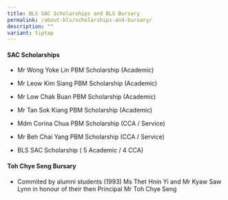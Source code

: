 ```yaml
---
title: BLS SAC Scholarships and BLS Bursary
permalink: /about-bls/scholarships-and-bursary/
description: ""
variant: tiptap
---
```

<h4><strong>SAC Scholarships</strong></h4>
<ul data-tight="true" class="tight">
<li>
<p>Mr Wong Yoke Lin PBM Scholarship (Academic)</p>
</li>
<li>
<p>Mr Leow Kim Siang PBM Scholarship (Academic)</p>
</li>
<li>
<p>Mr Low Chak Buan&nbsp;PBM Scholarship (Academic)</p>
</li>
<li>
<p>Mr Tan Sok Kiang&nbsp;PBM Scholarship (Academic)</p>
</li>
<li>
<p>Mdm Corina Chua PBM Scholarship (CCA / Service)</p>
</li>
<li>
<p>Mr Beh Chai Yang&nbsp;PBM Scholarship (CCA / Service)</p>
</li>
<li>
<p>BLS SAC Scholarship ( 5 Academic / 4 CCA)</p>
</li>
</ul>
<h4><strong>Toh Chye Seng Bursary</strong></h4>
<ul data-tight="true" class="tight">
<li>
<p>Commited by alumni students (1993) Ms Thet Hnin Yi and Mr Kyaw Saw Lynn
in honour of their then Principal Mr Toh Chye Seng</p>
</li>
</ul>
<p></p>